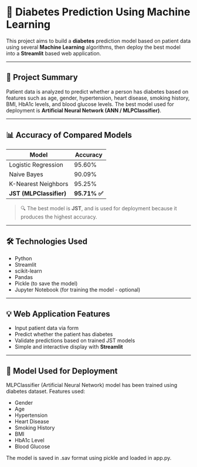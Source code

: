 # 🧠 Diabetes Prediction Using Machine Learning

This project aims to build a **diabetes** prediction model based on patient data using several **Machine Learning** algorithms, then deploy the best model into a **Streamlit** based web application.

---

## 🚀 Project Summary

Patient data is analyzed to predict whether a person has diabetes based on features such as age, gender, hypertension, heart disease, smoking history, BMI, HbA1c levels, and blood glucose levels. The best model used for deployment is **Artificial Neural Network (ANN / MLPClassifier)**.

---

## 📊 Accuracy of Compared Models

| Model | Accuracy |
|--------------------|-----------|
| Logistic Regression| 95.60% |
| Naive Bayes | 90.09% |
| K-Nearest Neighbors| 95.25% |
| **JST (MLPClassifier)** | **95.71% ✅** |

> 🔍 The best model is **JST**, and is used for deployment because it produces the highest accuracy.

---

## 🛠 Technologies Used

- Python
- Streamlit
- scikit-learn
- Pandas
- Pickle (to save the model)
- Jupyter Notebook (for training the model - optional)

---

## 💡 Web Application Features

- Input patient data via form
- Predict whether the patient has diabetes
- Validate predictions based on trained JST models
- Simple and interactive display with **Streamlit**

---

## 🧠 Model Used for Deployment
MLPClassifier (Artificial Neural Network) model has been trained using diabetes dataset. Features used:
- Gender
- Age
- Hypertension
- Heart Disease
- Smoking History
- BMI
- HbA1c Level
- Blood Glucose
  
The model is saved in .sav format using pickle and loaded in app.py.

